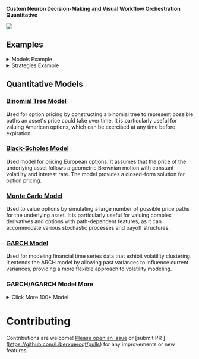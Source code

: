 **Custom Neuron Decision-Making and Visual Workflow Orchestration Quantitative**

 
[![](https://img.shields.io/badge/Rust-1.79.0+-blue)](https://releases.rs/docs/1.79.0)   

## Examples

<details>
  <summary> Models Example   </summary>
  
#### Models Example 
  
```rust
    let model = BlackScholesModel; // BinomialTreeModel OR BlackScholesModel GarchModel MonteCarloModel ...
    let params = OptionParameters {
        s: opts.s,
        k: opts.k,
        r: opts.r,
        sigma: opts.sigma,
        t: opts.t,
    };

    let call_price = model.call_price(&params);
    let put_price = model.put_price(&params);
```

</details>

<details>
  <summary> Strategies Example  </summary>
  
#### [Strategies Example](core/src/tests)
```rust
fn test_dance() {
    let model = BlackScholesModel;
    let params1 = OptionParameters {
        s: 100.0,
        k: 90.0,
        r: 0.05,
        sigma: 0.2,
        t: 0.5,
    };
    let params2 = OptionParameters {
        s: 100.0,
        k: 100.0,
        r: 0.05,
        sigma: 0.2,
        t: 0.5,
    };
    let params3 = OptionParameters {
        s: 100.0,
        k: 110.0,
        r: 0.05,
        sigma: 0.2,
        t: 0.5
    };
    let dance = Dance::new(&model, params1, params2, params3);
    let price = dance.price();
    assert!(price > 0.0 && price < 100.0);
}
```
</details>


## Quantitative Models

### [Binomial Tree Model](core/src/models/binomial_tree.rs)
**U**sed for option pricing by constructing a binomial tree to represent possible paths an asset's price could take over time. It is particularly useful for valuing American options, which can be exercised at any time before expiration.


### [Black-Scholes Model](core/src/models/black_scholes.rs)
**U**sed model for pricing European options. It assumes that the price of the underlying asset follows a geometric Brownian motion with constant volatility and interest rate. The model provides a closed-form solution for option pricing.

### [Monte Carlo Model](core/src/models/monte_carlo.rs)
**U**sed to value options by simulating a large number of possible price paths for the underlying asset. It is particularly useful for valuing complex derivatives and options with path-dependent features, as it can accommodate various stochastic processes and payoff structures.


### [GARCH Model](core/src/models/garch.rs)

**U**sed for modeling financial time series data that exhibit volatility clustering. It extends the ARCH model by allowing past variances to influence current variances, providing a more flexible approach to volatility modeling.

###  GARCH/AGARCH Model More  
<details>
  <summary> Click More 100+ Model  </summary>
  
  | **Model Name**    | **Description**                                           |
  |-------------------|-----------------------------------------------------------|
  | AARCH             | Handles asymmetric volatility in time series              |
  | DVEC-GARCH        | Uses diagonal vector model to handle multivariate data volatility |
  | GARJI             | Combines GARCH model with jumps to capture sudden price changes |
  | MS-GARCH          | Combines Markov state switching with GARCH model          |
  | SPARCH            | Handles smooth transitions in volatility                  |
  | ADCC-GARCH        | Handles asymmetric dynamic conditional correlation        |
  | EGARCH            | Uses exponential function to handle asymmetric volatility |
  | GDCC-GARCH        | A generalized dynamic conditional correlation model       |
  | MV-GARCH          | Handles multivariate data volatility                      |
  | Spline-GARCH      | Uses spline functions to model volatility                 |
  | AGARCH            | An adjusted GARCH model for better fit                    |
  | EVT-GARCH         | Incorporates extreme value theory into GARCH modeling     |
  | GED-GARCH         | Uses Generalized Error Distribution for modeling          |
  | NAGARCH           | Nonlinear asymmetric GARCH model                          |
  | SQR-GARCH         | Uses squared returns in GARCH model                       |
  | ANN-ARCH          | Uses artificial neural networks with ARCH model           |
  | F-ARCH            | Fractionally integrated ARCH model                        |
  | GJR-GARCH         | Threshold GARCH model that captures leverage effect       |
  | NGARCH            | Nonlinear GARCH model                                     |
  | STARCH            | Smooth transition ARCH model                              |
  | ANST-GARCH        | Asymmetric nonlinear smooth transition GARCH model        |
  | FDCC-GARCH        | Flexible dynamic conditional correlation GARCH model      |
  | GO-GARCH          | Generalized orthogonal GARCH model                        |
  | NL-GARCH          | Nonlinear GARCH model                                     |
  | Stdev-ARCH        | Standard deviation ARCH model                             |
  | APARCH            | Asymmetric power ARCH model                               |
  | FGARCH            | Flexible GARCH model                                      |
  | GQARCH            | Quadratic GARCH model                                     |
  | NM-GARCH          | Nonparametric GARCH model                                 |
  | STGARCH           | Smooth transition GARCH model                             |
  | ARCH-M            | ARCH-in-mean model                                        |
  | FIAPARCH          | Fractionally integrated asymmetric power ARCH model       |
  | GQTARCH           | Generalized quadratic ARCH model                          |
  | OGARCH            | Orthogonal GARCH model                                    |
  | Structural GARCH  | Models structural changes in volatility                   |
  | ARCH-SM           | Stochastic mean ARCH model                                |
  | FIEGARCH          | Fractionally integrated EGARCH model                      |
  | HARCH             | Hierarchical ARCH model                                   |
  | PARCH             | Power ARCH model                                          |
  | Strong GARCH      | Robust GARCH model                                        |
  | ATGARCH           | Adaptive threshold GARCH model                            |
  | FIGARCH           | Fractionally integrated GARCH model                       |
  | HGARCH            | Heteroscedastic GARCH model                               |
  | PC-GARCH          | Principal component GARCH model                           |
  | SWARCH            | Switching ARCH model                                      |
  | Aug-GARCH         | Augmented GARCH model                                     |
  | FIREGARCH         | Fractionally integrated random effects GARCH model        |
  | HYGARCH           | Hyperbolic GARCH model                                    |
  | PGARCH            | Polynomial GARCH model                                    |
  | TGARCH            | Threshold GARCH model                                     |
  | AVGARCH           | Average GARCH model                                       |
  | Flex-GARCH        | Flexible GARCH model                                      |
  | IGARCH            | Integrated GARCH model                                    |
  | PNP-GARCH         | Penalized nonparametric GARCH model                       |
  | t-GARCH           | Student-t GARCH model                                     |
  | B-GARCH           | Bayesian GARCH model                                      |
  | GAARCH            | Generalized asymmetric ARCH model                         |
  | LARCH             | Linear ARCH model                                         |
  | QARCH             | Quadratic ARCH model                                      |
  | Tobit-GARCH       | Tobit GARCH model                                         |
  | BEKK-GARCH        | Baba, Engle, Kraft and Kroner GARCH model                 |
  | GARCH-Delta       | Delta GARCH model                                         |
  | Latent GARCH      | Latent variable GARCH model                               |
  | QTARCH            | Quantile threshold ARCH model                             |
  | TS-GARCH          | Time series GARCH model                                   |
  | CCC-GARCH         | Constant conditional correlation GARCH model              |
  | GARCH Diffusion   | Diffusion GARCH model                                     |
  | Level GARCH       | Level shift GARCH model                                   |
  | REGARCH           | Robust and efficient GARCH model                          |
  | UGARCH            | Univariate GARCH model                                    |
  | Censored-GARCH    | Censored GARCH model                                      |
  | GARCH-EAR         | GARCH model with expected average returns                 |
  | LGARCH            | Logarithmic GARCH model                                   |
  | RGARCH            | Robust GARCH model                                        |
  | VCC-GARCH         | Varying coefficient correlation GARCH model               |
  | CGARCH            | Component GARCH model                                     |
  | GARCH-Gamma       | GARCH model with gamma distribution                       |
  | LMGARCH           | Log-mean GARCH model                                      |
  | Robust GARCH      | Robust GARCH model                                        |
  | VGARCH            | Vector GARCH model                                        |
  | COGARCH           | Continuous-time GARCH model                               |
  | GARCH-M           | GARCH-in-mean model                                       |
  | Log-GARCH         | Logarithmic GARCH model                                   |
  | Root GARCH        | Root GARCH model                                          |
  | VSGARCH           | Volatility spillover GARCH model                          |
  | CorrARCH          | Correlation ARCH model                                    |
  | GARCHS            | Seasonal GARCH model                                      |
  | MAR-ARCH          | Multivariate ARCH model                                   |
  | RS-GARCH          | Regime switching GARCH model                              |
  | Weak GARCH        | Weak GARCH model                                          |
  | DAGARCH           | Diagonal ARCH model                                       |
  | GARCHSK           | GARCH model with skewness                                 |
  | MARCH             | Moving average ARCH model                                 |
  | Robust DCC-GARCH  | Robust dynamic conditional correlation GARCH model        |
  | ZARCH             | Zero-inflated ARCH model                                  |
  | DCC-GARCH         | Dynamic conditional correlation GARCH model               |
  | GARCH-t           | GARCH model with t-distribution                           |
  | Matrix EGARCH     | Matrix exponential GARCH model                            |
  | SGARCH            | Seasonal GARCH model                                      |
  | Diag MGARCH       | Diagonal multivariate GARCH model                         |
  | GARCH-X           | GARCH model with exogenous variables                      |
  | MGARCH            | Multivariate GARCH model                                  |
  | S-GARCH           | Smooth GARCH model                                        |
  | DTARCH            | Double threshold ARCH model                               |
  | GARCHX            | GARCH model with explanatory variables                    |
  | Mixture GARCH     | Mixture of GARCH models                                   |
  | Sign-GARCH        | GARCH model with sign-dependent effects                   |
</details>

# Contributing

Contributions are welcome! [Please open an issue](https://github.com/Liberxue/cqf/issues/new) or [submit PR ] (https://github.com/Liberxue/cqf/pulls) for any improvements or new features.

